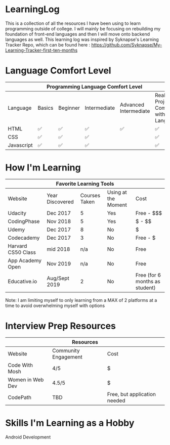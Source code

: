 # LearningLog

This is a collection of all the resources I have been using to learn programming outside of college. I will mainly be focusing on rebuilding my foundation of front-end languages
and then I will move onto backend languages as well. This learning log was inspired by Syknapse's Learning Tracker Repo, which
can be found here : https://github.com/Syknapse/My-Learning-Tracker-first-ten-months

# Language Comfort Level

<table>
    <thead>
        <tr>
            <th colspan="6"> Programming Language Comfort Level </th>
        </tr>
    </thead>
    <tbody>
        <tr>
            <td> Language </td>
            <td>Basics </td>
            <td> Beginner </td>
            <td> Intermediate </td>
            <td> Advanced Intermediate </td>
            <td> Real World Project Completed with Language </td>
        </tr>
         <tr>
        <td> HTML </td>
            <td> ✅ </td>
            <td> ✅ </td>
            <td> ✅ </td>
            <td> ✅ </td>
            <td> ✅ </td>
        </tr>
          <tr>
        <td> CSS </td>
            <td> ✅ </td>
            <td> ✅ </td>
            <td> ✅ </td>
              <td> </td>
            <td> ✅ </td
        </tr>
          <tr>
         <td> Javascript </td>
            <td> ✅ </td>
            <td> ✅ </td>
            <td> ✅ </td>
            <td>  </td>
            <td> ✅ </td
        </tr>
    </tbody>
</table>

# How I'm Learning

<table>
    <thead>
        <tr>
            <th colspan="5">Favorite Learning Tools</th>
        </tr>
    </thead>
    <tbody>
        <tr>
            <td>Website</td>
            <td>Year Discovered</td>
            <td>Courses Taken</td>
            <td> Using at the Moment </td>
            <td>Cost</td>
        </tr>
        <tr>
            <td> Udacity </td> 
            <td> Dec 2017 </td>
            <td>  5 </td>
            <td> Yes </td>
            <td> Free - $$$ </td>
        </tr>
        <tr>
         <td> CodingPhase </td>
            <td> Nov 2018 </td>
            <td>  5 </td>
            <td> Yes </td>
            <td> $ - $$ </td>
        </tr>
         <tr>
        <td> Udemy </td>
             <td> Dec 2017 </td>
            <td> 8 </td>
            <td> No </td>
            <td> $ </td>
        </tr>
        <tr>
        <td> Codecademy </td>
            <td> Dec 2017 </td>
            <td> 3 </td>
            <td> No </td>
            <td> Free - $ </td>
        </tr>
         <tr>
        <td> Harvard CS50 Class</td>
             <td> mid 2018 </td>
            <td> n/a </td>
            <td> No </td>
            <td> Free </td>
        </tr>
        <tr>
        <td> App Academy Open </td>
            <td> Nov 2019 </td>
            <td> n/a </td>
            <td> No </td>
            <td> Free </td>
        </tr>
         <tr>
        <td> Educative.io </td>
            <td> Aug/Sept 2019 </td>
            <td> 2 </td>
            <td> No </td>
            <td> Free (for 6 months as student) </td>
        </tr>
    </tbody>
</table>

Note: I am limiting myself to only learning from a MAX of 2 platforms at a time to avoid overwhelming myself with options

# Interview Prep Resources
<table>
    <thead>
        <tr>
            <th colspan="3"> Resources </th>
        </tr>
    </thead>
    <tbody>
        <tr>
            <td>Website</td>
            <td> Community Engagement</td>
            <td>Cost</td>
        </tr>
         <tr>
        <td> Code With Mosh </td>
            <td> 4/5 </td>
            <td> $ </td>
        </tr>
          <tr>
        <td> Women in Web Dev </td>
            <td> 4.5/5 </td>
            <td> $ </td>
        </tr>
          <tr>
        <td> CodePath </td>
            <td> TBD </td>
            <td> Free, but application needed </td>
        </tr>
    </tbody>
</table>

# Skills I'm Learning as a Hobby

Android Development
